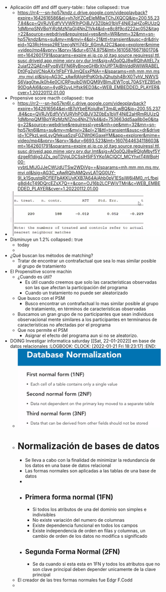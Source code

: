 - Aplicación diff and diff
  query-table:: false
  collapsed:: true
	- https://rr4---sn-hp57kndz.c.drive.google.com/videoplayback?expire=1642616586&ei=yh7oYZCeEIeM8wTChJXQCQ&ip=200.55.237.84&cp=QVRJVEdfVVVWR1hPOjBJV3Z0bk01bVF4NjE2aHZoRUUzQ1dMbnpSNVBqYjRzMzN1aGI4NnZ1Vk4&id=e8c8f9cd222ac052&itag=22&source=webdrive&requiressl=yes&mh=WR&mm=32&mn=sn-hp57kndz&ms=su&mv=m&mvi=4&pl=21&ttl=transient&susc=dr&driveid=1Q3RcHmsp2RE1zecgNYi74Sr_6GmAJ2C2&app=explorer&mime=video/mp4&vprv=1&prv=1&dur=6174.975&lmt=1610587667180170&mt=1642601791&sparams=expire,ei,ip,cp,id,itag,source,requiressl,ttl,susc,driveid,app,mime,vprv,prv,dur,lmt&sig=AOq0QJ8wRQIhAItEL7x2uiaf2ZQAEn4Pvq8VEFN6RyBnoeGHBrXhUfPTAiBhVddRWlWRABELDt0Fg2qVCNoAXx1tFbFY8JmQEsxPNA==&lsparams=mh,mm,mn,ms,mv,mvi,pl&lsig=AG3C_xAwRAIgHPqK0rbJQhutsh4BrX0TyhV_NWVSS6Vag0twJk0h4e0CICRPquibDWDQM9VBImJEWTcgL70ASYEZB5xh90DgAAi6&cpn=4ydR2uyLHfsk9ED3&c=WEB_EMBEDDED_PLAYER&cver=1.20220112.01.00
- Propensive score macth
  collapsed:: true
	- https://rr2---sn-hp57kn6l.c.drive.google.com/videoplayback?expire=1642616564&ei=tB7oYbeEKoiu8wT3m4LwBQ&ip=200.55.237.84&cp=QVRJVEdfVVVURVhPOjBJV3Z0bEs1bVF4NjE2aHRmRUUzQ1dMbnpQM1BqYjRzMzN1Zno4NnZ1Vk4&id=753663dd5aa8b0e0&itag=22&source=webdrive&requiressl=yes&mh=oe&mm=32&mn=sn-hp57kn6l&ms=su&mv=m&mvi=2&pl=21&ttl=transient&susc=dr&driveid=1CPkzLwqLsyQfekuaSzsFGZWt0KGaxeYM&app=explorer&mime=video/mp4&vprv=1&prv=1&dur=6693.523&lmt=1607644634118603&mt=1642601791&sparams=expire,ei,ip,cp,id,itag,source,requiressl,ttl,susc,driveid,app,mime,vprv,prv,dur,lmt&sig=AOq0QJ8wRQIgMbyf5YdzgeR1diig2JZs_qqTDVgLDCSslH5IF5YKp1ACIQCf_MCYhxtT4WBqH00-yvbtLMIJGJJeCWUdUTSw2WDiVg==&lsparams=mh,mm,mn,ms,mv,mvi,pl&lsig=AG3C_xAwRQIhAMQvvLATQG0UY-9l_k1SgustqRCf1EFbAKKUyKXB7A64AiAhb0pV1ESsiW6i4M0_rrLfbeig8di4cT49DQrcEZsX7Q==&cpn=OJ16b2LCFWjVTMri&c=WEB_EMBEDDED_PLAYER&cver=1.20220112.01.00
- ![image.png](../assets/image_1642604515960_0.png)
- Disminuye un 1.2%
  collapsed:: true
	- today
	-
- ¿Qué buscan los métodos de matching?
	- Tratar de encontrar un contrafactual que sea lo mas similar posible al grupo de tratamiento
- El Propensitive scorre machin
	- ¿Cuando es útil?
		- Es útil cuando creemos que solo las características observadas son las que afectan la participación del programa
		- Cuando un tratamiento no puede ser aleatorizado
	- Que busco con el PSM
		- Busco encontrar un contrafactual lo mas similar posible al grupo de tratamiento, en términos de características observadas
	- Buscamos un gran grupo de no participantes que sean individuos observacional mente similares a los participantes en termínanos de características no afectadas por el programa
	- Que nos permite el PSM
		- Asignar el efecto del programa aun si no se aleatorizo.
- DOING Investigar informatica saturday [[Sat, 22-01-2022]] en base de datos relacionales
  :LOGBOOK:
  CLOCK: [2022-01-21 Fri 18:23:17]
  :END:
	- ![image.png](../assets/image_1642640342833_0.png)
	- # Normalización de bases de datos
		- Se lleva a cabo con la finalidad de minimizar la redundancia de los datos en una base de datos relacional
		- Las formas normales son aplicadas a las tablas de una base de datos
		-
		- ## Primera forma normal (1FN)
			- Si todos los atributos de una del dominio son simples e indivisibles
			- No existe variación del numero de columnas
			- Existe dependencia funcional en todos los campos
			- Existe independencia de orden  en filas y columnas, un cambio de orden de los datos no modifica s significado
		- ## Segunda Forma Normal (2FN)
			- Se da cuando si esta esta en 1FN  y todos los atributos que no son clave principal deben depender unicamente de la clave principal
	- El creador de las tres formas normales fue Edgr F.Codd
	-